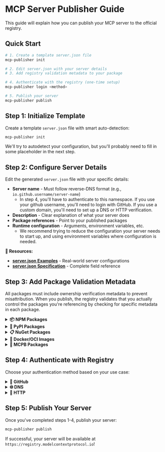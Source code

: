 # MCP Server Publisher Guide

This guide will explain how you can publish your MCP server to the official registry.

## Quick Start

```bash
# 1. Create a template server.json file
mcp-publisher init

# 2. Edit server.json with your server details
# 3. Add registry validation metadata to your package

# 4. Authenticate with the registry (one-time setup)
mcp-publisher login <method>

# 5. Publish your server
mcp-publisher publish
```

## Step 1: Initialize Template

Create a template `server.json` file with smart auto-detection:

```bash
mcp-publisher init
```

We'll try to autodetect your configuration, but you'll probably need to fill in some placeholder in the next step.

## Step 2: Configure Server Details

Edit the generated `server.json` file with your specific details:

- **Server name** - Must follow reverse-DNS format (e.g., `io.github.username/server-name`)
  - In step 4, you'll have to authenticate to this namespace. If you use your github username, you'll need to login with GitHub. If you use a custom domain, you'll need to set up a DNS or HTTP verification.
- **Description** - Clear explanation of what your server does
- **Package references** - Point to your published packages
- **Runtime configuration** - Arguments, environment variables, etc.
  - We recommend trying to reduce the configuration your server needs to start up, and using environment variables where configuration is needed.

**📖 Resources:**
- **[server.json Examples](../server-json/examples.md)** - Real-world server configurations
- **[server.json Specification](../server-json/)** - Complete field reference  

## Step 3: Add Package Validation Metadata

All packages must include ownership verification metadata to prevent misattribution. When you publish, the registry validates that you actually control the packages you're referencing by checking for specific metadata in each package.

<details>
<summary><strong>📦 NPM Packages</strong></summary>

### Requirements
Add an `mcpName` field to your `package.json`:

```json
{
  "name": "your-npm-package",
  "version": "1.0.0",
  "mcpName": "io.github.username/server-name"
}
```

### How It Works
- Registry fetches `https://registry.npmjs.org/your-npm-package`
- Checks that `mcpName` field matches your server name
- Fails if field is missing or doesn't match

### Example server.json
```json
{
  "name": "io.github.username/server-name",
  "packages": [
    {
      "registry_type": "npm",
      "identifier": "your-npm-package",
      "version": "1.0.0"
    }
  ]
}
```

The official MCP registry currently only supports the NPM public registry (`https://registry.npmjs.org`).

</details>

<details>
<summary><strong>🐍 PyPI Packages</strong></summary>

### Requirements
Include your server name in your package README file using this format:

**MCP name format**: `mcp-name: io.github.username/server-name`

Add it to your README.md file (which becomes the package description on PyPI).

### How It Works
- Registry fetches `https://pypi.org/pypi/your-package/json`
- Passes if `mcp-name: server-name` is in the README content

### Example server.json
```json
{
  "name": "io.github.username/server-name",
  "packages": [
    {
      "registry_type": "pypi",
      "identifier": "your-pypi-package",
      "version": "1.0.0"
    }
  ]
}
```

The official MCP registry currently only supports the official PyPI registry (`https://pypi.org`).

</details>

<details>
<summary><strong>📋 NuGet Packages</strong></summary>

### Requirements
Include your server name in your package's README using this format:

**MCP name format**: `mcp-name: io.github.username/server-name`

Add a README file to your NuGet package that includes the server name.

### How It Works
- Registry fetches README from `https://api.nuget.org/v3-flatcontainer/{id}/{version}/readme`
- Passes if `mcp-name: server-name` is found in the README content

### Example server.json
```json
{
  "name": "io.github.username/server-name",
  "packages": [
    {
      "registry_type": "nuget",
      "identifier": "Your.NuGet.Package",
      "version": "1.0.0"
    }
  ]
}
```

The official MCP registry currently only supports the official NuGet registry (`https://api.nuget.org`).

</details>

<details>
<summary><strong>🐳 Docker/OCI Images</strong></summary>

### Requirements
Add an annotation to your Docker image:

```dockerfile
LABEL io.modelcontextprotocol.server.name="io.github.username/server-name"
```

### How It Works
- Registry authenticates with Docker Hub using public token
- Fetches image manifest using Docker Registry v2 API
- Checks that `io.modelcontextprotocol.server.name` annotation matches your server name
- Fails if annotation is missing or doesn't match

### Example server.json
```json
{
  "name": "io.github.username/server-name", 
  "packages": [
    {
      "registry_type": "oci",
      "identifier": "yourusername/your-mcp-server",
      "version": "1.0.0"
    }
  ]
}
```

The identifier is `namespace/repository`, and version is the tag and optionally digest.

The official MCP registry currently only supports the official Docker registry (`https://docker.io`).

</details>

<details>
<summary><strong>📁 MCPB Packages</strong></summary>

### Requirements
**MCP reference** - MCPB package URLs must contain "mcp" somewhere within them, to ensure the correct artifact has been uploaded. This may be with the `.mcpb` extension or in the name of your repository.

### Example server.json
```json
{
  "name": "io.github.username/server-name",
  "packages": [
    {
      "registry_type": "mcpb",
      "identifier": "https://github.com/you/your-repo/releases/download/v1.0.0/server.mcpb"
    }
  ]
}
```

The official MCP registry currently only supports artifacts hosted on GitHub or GitLab releases.

</details>

## Step 4: Authenticate with Registry

Choose your authentication method based on your use case:

<details>
<summary><strong>🐙 GitHub</strong></summary>

GitHub auth grants publishing rights for `io.github.{username}/*` and `io.github.{org}/*` namespaces

### Interactive

```bash
mcp-publisher login github
```

- Opens browser for GitHub OAuth

### CI/CD in GitHub Actions

```bash
mcp-publisher login github-oidc
```

- Uses GitHub Actions OIDC tokens automatically
- Requires `id-token: write` permission in workflow

#### GitHub Actions Example
```yaml
name: Publish to MCP Registry
on:
  push:
    tags: ['v*']

jobs:
  publish:
    runs-on: ubuntu-latest
    permissions:
      id-token: write  # Required for OIDC
      contents: read
    steps:
      - uses: actions/checkout@v4
      - name: Login to Registry
        run: mcp-publisher login github-oidc
      - name: Publish to Registry  
        run: mcp-publisher publish
```

</details>

<details>
<summary><strong>🌐 DNS</strong></summary>

DNS auth grants publishing rights for `com.yourdomain/*` and `com.yourdomain.*/*` namespaces.

```bash
# 1. Generate keypair and get DNS record
openssl genpkey -algorithm Ed25519 -out key.pem
echo "Add this TXT record to your domain:"
echo "_mcp-registry.yourdomain.com. IN TXT \"v=MCPv1; k=ed25519; p=$(openssl pkey -in key.pem -pubout -outform DER | tail -c 32 | base64)\""

# 2. Login with private key
mcp-publisher login dns --domain yourdomain.com --private-key $(openssl pkey -in key.pem -noout -text | grep -A3 "priv:" | tail -n +2 | tr -d ' :\n')
```

</details>

<details>
<summary><strong>🔗 HTTP</strong></summary>

HTTP auth grants publishing rights for the `com.yourdomain/*` namespace.

```bash
# 1. Generate keypair and host public key
openssl genpkey -algorithm Ed25519 -out key.pem
echo "Host at: https://yourdomain.com/.well-known/mcp-registry-auth"
echo "Content: v=MCPv1; k=ed25519; p=$(openssl pkey -in key.pem -pubout -outform DER | tail -c 32 | base64)"

# 2. Login with private key
mcp-publisher login http --domain yourdomain.com --private-key $(openssl pkey -in key.pem -noout -text | grep -A3 "priv:" | tail -n +2 | tr -d ' :\n')
```

</details>

## Step 5: Publish Your Server

Once you've completed steps 1-4, publish your server:

```bash
mcp-publisher publish
```

If successful, your server will be available at `https://registry.modelcontextprotocol.io`!
